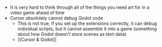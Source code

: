 - It is very hard to think through all of the things you need art for in a video game ahead of time
- Cursor absolutely cannot debug Godot code
    - This is not true, if you set up the extensions correctly, it can debug individual scripts, but it cannot assemble it into a game (something about how Godot doesn't store scenes as text-data)
    - [[Cursor & Godot]]
